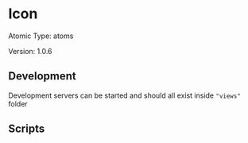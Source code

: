 # Icon

Atomic Type: atoms

Version: 1.0.6

## Development

Development servers can be started and should all exist inside `"views"` folder

## Scripts
